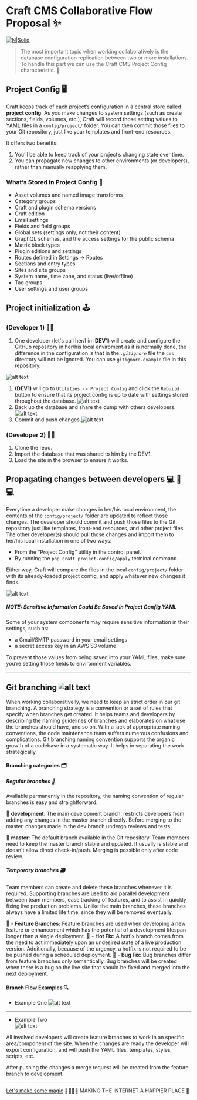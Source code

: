 # Craft CMS Collaborative Flow Proposal ✨
[![N|Solid](https://raw.githubusercontent.com/DianyelaMaldonado/email-base-layout/development/src/assets/BM-logo.png?token=AM5G2YUBVWL2PQKKHN3FG2LBNITGU)](https://heyblackmagic.com/)

> The most important topic when working collaboratively is the database configuration replication between two or more installations. To handle this part we can use the Craft CMS Project Config characteristic. 📌 

## Project Config 🖥
Craft keeps track of each project’s configuration in a central store called **project config**.
As you make changes to system settings (such as create sections, fields, volumes, etc.), Craft will record those setting values to YAML files in a `config/project/` folder. You can then commit those files to your Git repository, just like your templates and front-end resources.

It offers two benefits:

1. You’ll be able to keep track of your project’s changing state over time.
2. You can propagate new changes to other environments (or developers), rather than manually reapplying them.

### What’s Stored in Project Config 📝
- Asset volumes and named image transforms
- Category groups
- Craft and plugin schema versions
- Craft edition
- Email settings
- Fields and field groups
- Global sets (settings only, not their content)
- GraphQL schemas, and the access settings for the public schema
- Matrix block types
- Plugin editions and settings
- Routes defined in Settings → Routes
- Sections and entry types
- Sites and site groups
- System name, time zone, and status (live/offline)
- Tag groups
- User settings and user groups

## Project initialization 🕹
### (Developer 1) 👩‍💻
1. One developer (let's call her/him **DEV1**) will create and configure the GitHub repository in her/his local enviroment as it is normally done, the difference in the configuration is that in the  *`.gitignore`* file the `cms` directory will not be ignored. You can use `gitignore.example` file in this repository.

![alt text](https://github.com/DianyelaMaldonado/craft-cms-collaborative-flow-proposal/blob/development/src/screenshots/git-ignore.png?raw=true)

1. **(DEV1)** will go to `Utilities -> Project Config` and click the `Rebuild` button to ensure that its project config is up to date with settings stored throughout the database.
![alt text](https://github.com/DianyelaMaldonado/craft-cms-collaborative-flow-proposal/blob/development/src/screenshots/rebuild.png?raw=true)
2. Back up the database and share the dump with others developers. ![alt text](https://github.com/DianyelaMaldonado/craft-cms-collaborative-flow-proposal/blob/development/src/assets/database.png?raw=true)
3. Commit and push changes.![alt text](https://github.com/DianyelaMaldonado/craft-cms-collaborative-flow-proposal/blob/development/src/assets/git.png?raw=true)

### (Developer 2) 👨‍💻
1. Clone the repo.
2. Import the database that was shared to him by the DEV1.
3. Load the site in the browser to ensure it works.

## Propagating changes between developers 💻 🔄 💻

Everytime a developer make changes in her/his local environment, the contents of the `config/project/` folder are updated to reflect those changes. The developer should commit and push those files to the Git repository just like templates, front-end resources, and other project files.
The other developer(s) should pull those changes and import them to her/his local installation in one of two ways:

- From the “Project Config” utility in the control panel.
- By running the `php craft project-config/apply` terminal command.

Either way, Craft will compare the files in the local `config/project/` folder with its already-loaded project config, and apply whatever new changes it finds.

![alt text](https://github.com/DianyelaMaldonado/craft-cms-collaborative-flow-proposal/blob/development/src/assets/project-config.png?raw=true)

##### NOTE: Sensitive Information Could Be Saved in Project Config YAML
Some of your system components may require sensitive information in their settings, such as:
- a Gmail/SMTP password in your email settings
- a secret access key in an AWS S3 volume

To prevent those values from being saved into your YAML files, make sure you’re setting those fields to environment variables.

----

## Git branching ![alt text](https://github.com/DianyelaMaldonado/craft-cms-collaborative-flow-proposal/blob/development/src/screenshots/branching.png?raw=true)

When working collaborativelly, we need to keep an strict order in our git branching.
A branching strategy is a convention or a set of rules that specify when branches get created. It helps teams and developers by describing the naming guidelines of branches and elaborates on what use the branches should have, and so on.
With a lack of appropriate naming conventions, the code maintenance team suffers numerous confusions and complications.
Git branching naming convention supports the organic growth of a codebase in a systematic way. It helps in separating the work strategically.

#### Branching categories 🗂

##### Regular branches 📂
Available permanently in the repository, the naming convention of regular branches is easy and straightforward.

📔 **development**: The main development branch, restricts developers from adding any changes in the master branch directly. Before merging to the master, changes made in the dev branch undergo reviews and tests.

📔 **master**: The default branch available in the Git repository. Team members need to keep the master branch stable and updated. It usually is stable and doesn't allow direct check-in/push. Merging is possible only after code review.

##### Temporary branches 🗃
Team members can create and delete these branches whenever it is required. Supporting branches are used to aid parallel development between team members, ease tracking of features, and to assist in quickly fixing live production problems. Unlike the main branches, these branches always have a limited life time, since they will be removed eventually.

📘 - **Feature Branches:** Feature branches are used when developing a new feature or enhancement which has the potential of a development lifespan longer than a single deployment. 
📕 - **Hot Fix:** A hotfix branch comes from the need to act immediately upon an undesired state of a live production version. Additionally, because of the urgency, a hotfix is not required to be be pushed during a scheduled deployment.
📙 - **Bug Fix:** Bug branches differ from feature branches only semantically. Bug branches will be created when there is a bug on the live site that should be fixed and merged into the next deployment.

#### Branch Flow Examples 🔍
- Example One
![alt text](https://github.com/DianyelaMaldonado/craft-cms-collaborative-flow-proposal/blob/development/src/assets/branch-flow-1.png?raw=true)
---
- Example Two <br>
![alt text](https://github.com/DianyelaMaldonado/craft-cms-collaborative-flow-proposal/blob/development/src/assets/branch-flow-2.png?raw=true)

All involved developers will create feature branches to work in an specific area/component of the site. When the changes are ready the developer will export configuration, and will push the YAML files, templates, styles, scripts, etc.

After pushing the changes a merge request will be created from the feature branch to development.

-----
[Let's make some magic](https://heyblackmagic.com/work) 🧙‍♂️🧙✨ MAKING THE INTERNET A HAPPIER PLACE 💫